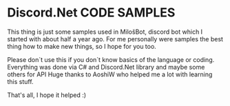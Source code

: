 # Discord.Net CODE SAMPLES

This thing is just some samples used in MilošBot, discord bot which I started with about half a year ago. For me personally were samples the best thing how to make new things, so I hope for you too.

Please don´t use this if you don´t know basics of the language or coding.
Everything was done via C# and Discord.Net library and maybe some others for API
Huge thanks to AoshiW who helped me a lot with learning this stuff.

That's all, I hope it helped :)
